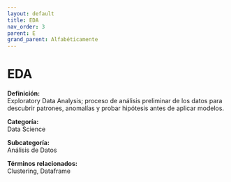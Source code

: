 ```yaml
---
layout: default
title: EDA
nav_order: 3
parent: E
grand_parent: Alfabéticamente
---
```


# EDA

**Definición:**  
Exploratory Data Analysis; proceso de análisis preliminar de los datos para descubrir patrones, anomalías y probar hipótesis antes de aplicar modelos.

**Categoría:**  
Data Science  

**Subcategoría:**  
Análisis de Datos

**Términos relacionados:**  
Clustering, Dataframe
